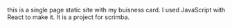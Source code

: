 this is a single page static site with my buisness card.  I used JavaScript with React to make it.  It is a project for scrimba. 
